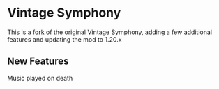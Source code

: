 # Vintage Symphony
This is a fork of the original Vintage Symphony, adding a few additional features and updating the mod to 1.20.x

## New Features
Music played on death
